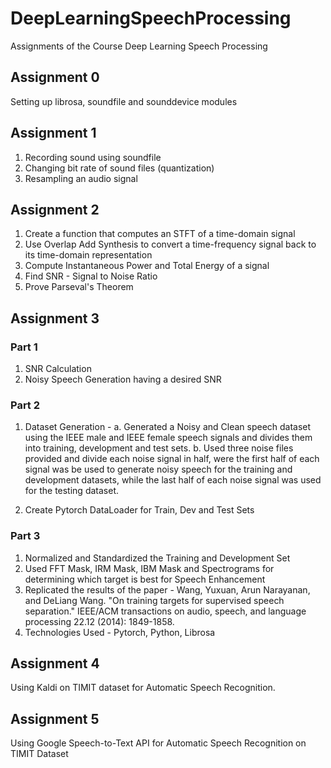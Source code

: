 # DeepLearningSpeechProcessing
Assignments of the Course Deep Learning Speech Processing 

## Assignment 0
Setting up librosa, soundfile and sounddevice modules

## Assignment 1
1. Recording sound using soundfile
2. Changing bit rate of sound files (quantization)
3. Resampling an audio signal

## Assignment 2
1. Create a function that computes an STFT of a time-domain signal
2. Use Overlap Add Synthesis to convert a time-frequency signal back to its time-domain representation
3. Compute Instantaneous Power and Total Energy of a signal
4. Find SNR - Signal to Noise Ratio
5. Prove Parseval's Theorem

## Assignment 3
### Part 1
1. SNR Calculation
2. Noisy Speech Generation having a desired SNR

### Part 2
1. Dataset Generation - 
a. Generated a Noisy and Clean speech dataset using the IEEE male and IEEE female speech signals and divides them into training, development and test sets.
b. Used three noise files provided and divide each noise signal in half, were the first half of each signal 
was be used to generate noisy speech for the training and development datasets, while the last half of each noise 
signal was used for the testing dataset.

2. Create Pytorch DataLoader for Train, Dev and Test Sets

### Part 3
1. Normalized and Standardized the Training and Development Set 
2. Used FFT Mask, IRM Mask, IBM Mask and Spectrograms for determining which target is best for Speech Enhancement
3. Replicated the results of the paper - Wang, Yuxuan, Arun Narayanan, and DeLiang Wang. "On training targets for supervised speech separation." IEEE/ACM transactions on audio, speech, and language processing 22.12 (2014): 1849-1858.
4. Technologies Used - Pytorch, Python, Librosa 

## Assignment 4
Using Kaldi on TIMIT dataset for Automatic Speech Recognition.

## Assignment 5
Using Google Speech-to-Text API for Automatic Speech Recognition on TIMIT Dataset
